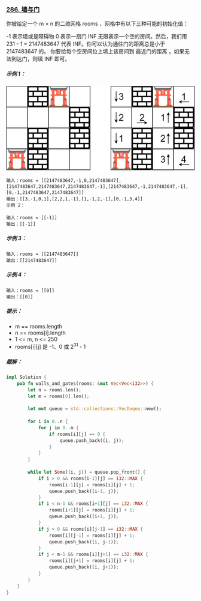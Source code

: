 ### [286. 墙与门](https://leetcode.cn/problems/walls-and-gates/)
你被给定一个 m × n 的二维网格 rooms ，网格中有以下三种可能的初始化值：

-1 表示墙或是障碍物
0 表示一扇门
INF 无限表示一个空的房间。然后，我们用 231 - 1 = 2147483647 代表 INF。你可以认为通往门的距离总是小于 2147483647 的。
你要给每个空房间位上填上该房间到 最近门的距离 ，如果无法到达门，则填 INF 即可。



##### 示例 1：
![img.png](img.png)
```
输入：rooms = [[2147483647,-1,0,2147483647],[2147483647,2147483647,2147483647,-1],[2147483647,-1,2147483647,-1],[0,-1,2147483647,2147483647]]
输出：[[3,-1,0,1],[2,2,1,-1],[1,-1,2,-1],[0,-1,3,4]]
示例 2：

输入：rooms = [[-1]]
输出：[[-1]]
```

##### 示例 3：
```
输入：rooms = [[2147483647]]
输出：[[2147483647]]
```

##### 示例 4：
```
输入：rooms = [[0]]
输出：[[0]]
```

##### 提示：
- m == rooms.length
- n == rooms[i].length
- 1 <= m, n <= 250
- rooms[i][j] 是 -1、0 或 2<sup>31</sup> - 1

##### 题解：
```rust
impl Solution {
    pub fn walls_and_gates(rooms: &mut Vec<Vec<i32>>) {
        let n = rooms.len();
        let m = rooms[0].len();

        let mut queue = std::collections::VecDeque::new();

        for i in 0..n {
            for j in 0..m {
                if rooms[i][j] == 0 {
                    queue.push_back((i, j));
                }
            }
        }

        while let Some((i, j)) = queue.pop_front() {
            if i > 0 && rooms[i-1][j] == i32::MAX {
                rooms[i-1][j] = rooms[i][j] + 1;
                queue.push_back((i-1, j));
            }
            if i < n-1 && rooms[i+1][j] == i32::MAX {
                rooms[i+1][j] = rooms[i][j] + 1;
                queue.push_back((i+1, j));
            }
            if j > 0 && rooms[i][j-1] == i32::MAX {
                rooms[i][j-1] = rooms[i][j] + 1;
                queue.push_back((i, j-1));
            }
            if j < m-1 && rooms[i][j+1] == i32::MAX {
                rooms[i][j+1] = rooms[i][j] + 1;
                queue.push_back((i, j+1));
            }
        }
    }
}
```
